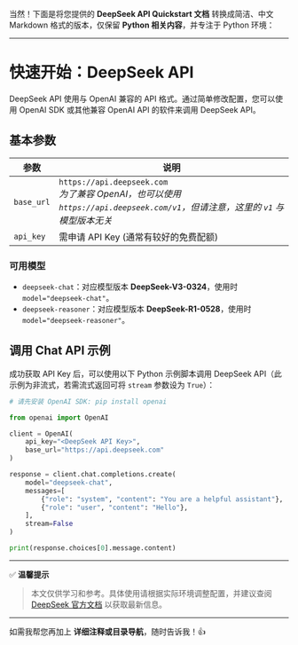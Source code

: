 当然！下面是将您提供的 **DeepSeek API Quickstart 文档** 转换成简洁、中文 Markdown 格式的版本，仅保留 **Python 相关内容**，并专注于 Python 环境：

---

# 快速开始：DeepSeek API

DeepSeek API 使用与 OpenAI 兼容的 API 格式。通过简单修改配置，您可以使用 OpenAI SDK 或其他兼容 OpenAI API 的软件来调用 DeepSeek API。

## 基本参数

| 参数         | 说明                                                                                                    |
| ---------- | ----------------------------------------------------------------------------------------------------- |
| `base_url` | `https://api.deepseek.com`<br>*为了兼容 OpenAI，也可以使用 `https://api.deepseek.com/v1`，但请注意，这里的 `v1` 与模型版本无关* |
| `api_key`  | 需申请 API Key (通常有较好的免费配额)                                                                      |

### 可用模型

* `deepseek-chat`：对应模型版本 **DeepSeek-V3-0324**，使用时 `model="deepseek-chat"`。
* `deepseek-reasoner`：对应模型版本 **DeepSeek-R1-0528**，使用时 `model="deepseek-reasoner"`。

## 调用 Chat API 示例

成功获取 API Key 后，可以使用以下 Python 示例脚本调用 DeepSeek API（此示例为非流式，若需流式返回可将 `stream` 参数设为 `True`）：

```python
# 请先安装 OpenAI SDK: pip install openai

from openai import OpenAI

client = OpenAI(
    api_key="<DeepSeek API Key>",
    base_url="https://api.deepseek.com"
)

response = client.chat.completions.create(
    model="deepseek-chat",
    messages=[
        {"role": "system", "content": "You are a helpful assistant"},
        {"role": "user", "content": "Hello"},
    ],
    stream=False
)

print(response.choices[0].message.content)
```

---

✅ **温馨提示**

> 本文仅供学习和参考。具体使用请根据实际环境调整配置，并建议查阅 [DeepSeek 官方文档](https://api.deepseek.com) 以获取最新信息。

---

如需我帮您再加上 **详细注释或目录导航**，随时告诉我！👍
